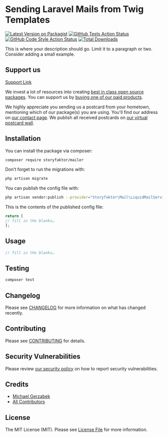 # Sending Laravel Mails from Twig Templates

[![Latest Version on Packagist](https://img.shields.io/packagist/v/storyfaktor/mailer.svg?style=flat-square)](https://packagist.org/packages/storyfaktor/mailer)
[![GitHub Tests Action Status](https://img.shields.io/github/workflow/status/storyfaktor/mailer/run-tests?label=tests)](https://github.com/storyfaktor/mailer/actions?query=workflow%3ATests+branch%3Amaster)
[![GitHub Code Style Action Status](https://img.shields.io/github/workflow/status/storyfaktor/mailer/Check%20&%20fix%20styling?label=code%20style)](https://github.com/storyfaktor/mailer/actions?query=workflow%3A"Check+%26+fix+styling"+branch%3Amaster)
[![Total Downloads](https://img.shields.io/packagist/dt/storyfaktor/mailer.svg?style=flat-square)](https://packagist.org/packages/storyfaktor/mailer)

This is where your description should go. Limit it to a paragraph or two. Consider adding a small example.

## Support us

[Support Link](#)

We invest a lot of resources into creating [best in class open source packages](https://storyfaktor.de/open-source). You can support us by [buying one of our paid products](https://storyfaktor.de/open-source/support-us).

We highly appreciate you sending us a postcard from your hometown, mentioning which of our package(s) you are using. You'll find our address on [our contact page](https://storyfaktor.de/about-us). We publish all received postcards on [our virtual postcard wall](https://storyfaktor.de/open-source/postcards).

## Installation

You can install the package via composer:

```bash
composer require storyfaktor/mailer
```

Don’t forget to run the migrations with:

```bash
php artisan migrate
```

You can publish the config file with:
```bash
php artisan vendor:publish --provider="Storyfaktor\Mail\LiquidMailServiceProvider" --tag="mail-config"
```

This is the contents of the published config file:

```php
return [
// fill in the blanks…
];
```

## Usage

```php
// fill in the blanks…
```

## Testing

```bash
composer test
```

## Changelog

Please see [CHANGELOG](CHANGELOG.md) for more information on what has changed recently.

## Contributing

Please see [CONTRIBUTING](.github/CONTRIBUTING.md) for details.

## Security Vulnerabilities

Please review [our security policy](../../security/policy) on how to report security vulnerabilities.

## Credits

- [Michael Gerzabek](https://github.com/mgerzabek)
- [All Contributors](../../contributors)

## License

The MIT License (MIT). Please see [License File](LICENSE.md) for more information.
